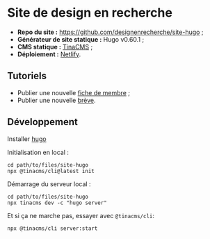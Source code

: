 # Site de design en recherche

- **Repo du site :** https://github.com/designenrecherche/site-hugo ;
- **Générateur de site statique :** Hugo v0.60.1 ;
- **CMS statique :** [TinaCMS](https://tina.io) ;
- **Déploiement :** [Netlify](https://www.netlify.com/).

## Tutoriels

- Publier une nouvelle [fiche de membre](https://github.com/designenrecherche/site-hugo/blob/master/tutorials/publier-membre.md) ;
- Publier une nouvelle [brève](https://github.com/designenrecherche/site-hugo/blob/master/tutorials/publier-breve.md).

## Développement

Installer [hugo](https://gohugo.io/)

Initialisation en local :

```
cd path/to/files/site-hugo
npx @tinacms/cli@latest init
```

Démarrage du serveur local :

```
cd path/to/files/site-hugo
npx tinacms dev -c "hugo server"
```

Et si ça ne marche pas, essayer avec `@tinacms/cli`:

```
npx @tinacms/cli server:start
```